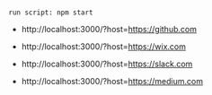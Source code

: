 ###
```
run script: npm start
```

- http://localhost:3000/?host=https://github.com

- http://localhost:3000/?host=https://wix.com

- http://localhost:3000/?host=https://slack.com

- http://localhost:3000/?host=https://medium.com
